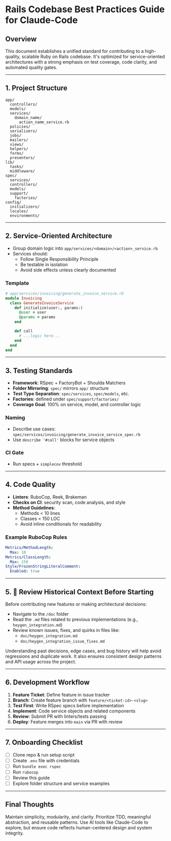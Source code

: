 # Rails Codebase Best Practices Guide for Claude-Code

## Overview
This document establishes a unified standard for contributing to a high-quality, scalable Ruby on Rails codebase. It's optimized for service-oriented architectures with a strong emphasis on test coverage, code clarity, and automated quality gates.

---

## 1. Project Structure
```
app/
  controllers/
  models/
  services/
    domain_name/
      action_name_service.rb
  policies/
  serializers/
  jobs/
  mailers/
  views/
  helpers/
  forms/
  presenters/
lib/
  tasks/
  middleware/
spec/
  services/
  controllers/
  models/
  support/
    factories/
config/
  initializers/
  locales/
  environments/
```

---

## 2. Service-Oriented Architecture
- Group domain logic into `app/services/<domain>/<action>_service.rb`
- Services should:
  - Follow Single Responsibility Principle
  - Be testable in isolation
  - Avoid side effects unless clearly documented

### Template
```ruby
# app/services/invoicing/generate_invoice_service.rb
module Invoicing
  class GenerateInvoiceService
    def initialize(user:, params:)
      @user = user
      @params = params
    end

    def call
      # ...logic here...
    end
  end
end
```

---

## 3. Testing Standards
- **Framework**: RSpec + FactoryBot + Shoulda Matchers
- **Folder Mirroring**: `spec/` mirrors `app/` structure
- **Test Type Separation**: `spec/services`, `spec/models`, etc.
- **Factories**: defined under `spec/support/factories/`
- **Coverage Goal**: 100% on service, model, and controller logic

### Naming
- Describe use cases: `spec/services/invoicing/generate_invoice_service_spec.rb`
- Use `describe '#call'` blocks for service objects

### CI Gate
- Run specs + `simplecov` threshold

---

## 4. Code Quality
- **Linters**: RuboCop, Reek, Brakeman
- **Checks on CI**: security scan, code analysis, and style
- **Method Guidelines**:
  - Methods < 10 lines
  - Classes < 150 LOC
  - Avoid inline conditionals for readability

### Example RuboCop Rules
```yaml
Metrics/MethodLength:
  Max: 10
Metrics/ClassLength:
  Max: 150
Style/FrozenStringLiteralComment:
  Enabled: true
```

---

## 5. 📘 Review Historical Context Before Starting

Before contributing new features or making architectural decisions:

- Navigate to the `/doc` folder
- Read the `.md` files related to previous implementations (e.g., `heygen_integration.md`)
- Review known issues, fixes, and quirks in files like:
  - `doc/heygen_integration.md`
  - `doc/heygen_integration_issue_fixes.md`

Understanding past decisions, edge cases, and bug history will help avoid regressions and duplicate work. It also ensures consistent design patterns and API usage across the project.

---

## 6. Development Workflow
1. **Feature Ticket**: Define feature in issue tracker
2. **Branch**: Create feature branch with `feature/<ticket-id>-<slug>`
3. **Test First**: Write RSpec specs before implementation
4. **Implement**: Code service objects and related components
5. **Review**: Submit PR with linters/tests passing
6. **Deploy**: Feature merges into `main` via PR with review

---

## 7. Onboarding Checklist
- [ ] Clone repo & run setup script
- [ ] Create `.env` file with credentials
- [ ] Run `bundle exec rspec`
- [ ] Run `rubocop`
- [ ] Review this guide
- [ ] Explore folder structure and service examples

---

## Final Thoughts
Maintain simplicity, modularity, and clarity. Prioritize TDD, meaningful abstraction, and reusable patterns. Use AI tools like Claude-Code to explore, but ensure code reflects human-centered design and system integrity.
